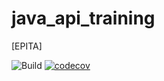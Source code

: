 # java_api_training
[EPITA]

![Build](https://github.com/pierre42100/java_api_training/actions/workflows/build.yml/badge.svg)
[![codecov](https://codecov.io/gh/pierre42100/java_api_training/branch/main/graph/badge.svg)](https://codecov.io/gh/pierre42100/java_api_training)
